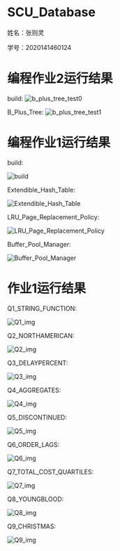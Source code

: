 # SCU_Database
姓名：张则灵

学号：2020141460124

# 编程作业2运行结果
build:
![b_plus_tree_test0](./res/p2/b_plus_tree_test0.png)

B_Plus_Tree:
![b_plus_tree_test1](./res/p2/b_plus_tree_test1.png)

# 编程作业1运行结果
build:

![build](./res/p1/build.png)

Extendible_Hash_Table:

![Extendible_Hash_Table](./res/p1/Extendible_Hash_Table.png)

LRU_Page_Replacement_Policy:

![LRU_Page_Replacement_Policy](./res/p1/LRU_Page_Replacement_Policy.png)

Buffer_Pool_Manager:

![Buffer_Pool_Manager](./res/p1/Buffer_Pool_Manager.png)

# 作业1运行结果
Q1_STRING_FUNCTION:

![Q1_img](./res/hw1/Q1_STRING_FUNCTION.png)

Q2_NORTHAMERICAN:

![Q2_img](./res/hw1/Q2_NORTHAMERICAN.png)

Q3_DELAYPERCENT:

![Q3_img](./res/hw1/Q3_DELAYPERCENT.png)

Q4_AGGREGATES:

![Q4_img](./res/hw1/Q4_AGGREGATES.png)

Q5_DISCONTINUED:

![Q5_img](./res/hw1/Q5_DISCONTINUED.png)

Q6_ORDER_LAGS:

![Q6_img](./res/hw1/Q6_ORDER_LAGS.png)

Q7_TOTAL_COST_QUARTILES:

![Q7_img](./res/hw1/Q7_TOTAL_COST_QUARTILES.png)

Q8_YOUNGBLOOD:

![Q8_img](./res/hw1/Q8_YOUNGBLOOD.png)

Q9_CHRISTMAS:

![Q9_img](./res/hw1/Q9_CHRISTMAS.png)
